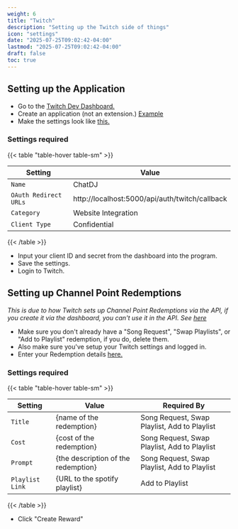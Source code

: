 ```yaml
---
weight: 6
title: "Twitch"
description: "Setting up the Twitch side of things"
icon: "settings"
date: "2025-07-25T09:02:42-04:00"
lastmod: "2025-07-25T09:02:42-04:00"
draft: false
toc: true
---
```


## Setting up the Application

- Go to the [Twitch Dev Dashboard.](https://dev.twitch.tv)
- Create an application (not an extension.) [Example](/images/application.png)
- Make the settings look like [this.](/images/twitch.png)

### Settings required

{{< table "table-hover table-sm" >}}

| Setting | Value |
|-----|----|
| `Name` | ChatDJ
| `OAuth Redirect URLs` | http://localhost:5000/api/auth/twitch/callback
| `Category` | Website Integration
| `Client Type` | Confidential |
{{< /table >}}

- Input your client ID and secret from the dashboard into the program.
- Save the settings.
- Login to Twitch.

## Setting up Channel Point Redemptions

*This is due to how Twitch sets up Channel Point Redemptions via the API, if you create it via the dashboard, you can't use it in the API. See [here](https://discuss.dev.twitch.com/t/bug-update-custom-reward-redemption-gives-403/61230/4)*


- Make sure you don't already have a "Song Request", "Swap Playlists", or "Add to Playlist" redemption, if you do, delete them.
- Also make sure you've setup your Twitch settings and logged in.
- Enter your Redemption details [here.](/images/redemptions.png)

### Settings required

{{< table "table-hover table-sm" >}}

| Setting | Value | Required By
|-----|----|----|
| `Title` | {name of the redemption} | Song Request, Swap Playlist, Add to Playlist
| `Cost` | {cost of the redemption} | Song Request, Swap Playlist, Add to Playlist
| `Prompt` | {the description of the redemption} | Song Request, Swap Playlist, Add to Playlist
| `Playlist Link` | {URL to the spotify playlist} | Add to Playlist

{{< /table >}}

- Click "Create Reward"
